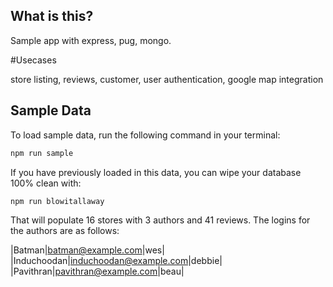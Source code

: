 ## What is this?

Sample app with express, pug, mongo.


#Usecases

store listing, reviews, customer, user authentication, google map integration


## Sample Data

To load sample data, run the following command in your terminal:

```bash
npm run sample
```

If you have previously loaded in this data, you can wipe your database 100% clean with:

```bash
npm run blowitallaway
```

That will populate 16 stores with 3 authors and 41 reviews. The logins for the authors are as follows:

|Batman|batman@example.com|wes|
|Induchoodan|induchoodan@example.com|debbie|
|Pavithran|pavithran@example.com|beau|


